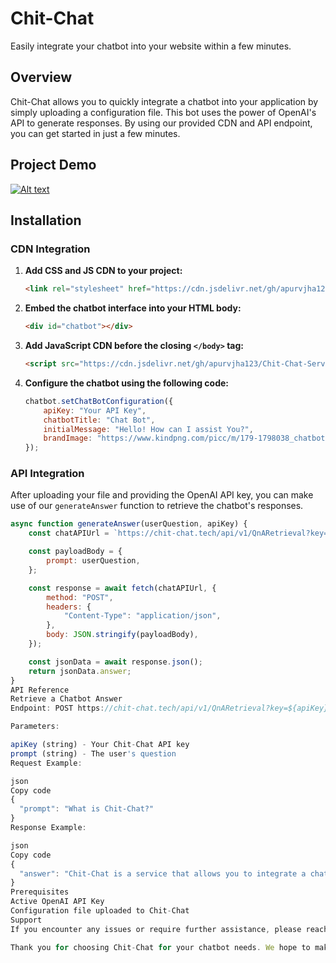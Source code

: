 # Chit-Chat

Easily integrate your chatbot into your website within a few minutes.

## Overview

Chit-Chat allows you to quickly integrate a chatbot into your application by simply uploading a configuration file. This bot uses the power of OpenAI's API to generate responses. By using our provided CDN and API endpoint, you can get started in just a few minutes.


## Project Demo
[![Alt text](https://img.youtube.com/vi/MnmEB7ZGAXU/0.jpg)](https://www.youtube.com/watch?v=MnmEB7ZGAXU)


## Installation

### CDN Integration

1. **Add CSS and JS CDN to your project:**
    ```html
    <link rel="stylesheet" href="https://cdn.jsdelivr.net/gh/apurvjha123/Chit-Chat-Server/js-interface/style.css">
    ```

2. **Embed the chatbot interface into your HTML body:**
    ```html
    <div id="chatbot"></div>
    ```

3. **Add JavaScript CDN before the closing `</body>` tag:**
    ```html
    <script src="https://cdn.jsdelivr.net/gh/apurvjha123/Chit-Chat-Server/js-interface/script.js"></script>
    ```

4. **Configure the chatbot using the following code:**
    ```javascript
    chatbot.setChatBotConfiguration({
        apiKey: "Your API Key",
        chatbotTitle: "Chat Bot",
        initialMessage: "Hello! How can I assist You?",
        brandImage: "https://www.kindpng.com/picc/m/179-1798038_chatbots-builder-pricing-crozdesk-free-chatbot-hd-png.png",
    });
    ```

### API Integration

After uploading your file and providing the OpenAI API key, you can make use of our `generateAnswer` function to retrieve the chatbot's responses.

```javascript
async function generateAnswer(userQuestion, apiKey) {
    const chatAPIUrl = `https://chit-chat.tech/api/v1/QnARetrieval?key=${apiKey}`;

    const payloadBody = {
        prompt: userQuestion,
    };

    const response = await fetch(chatAPIUrl, {
        method: "POST",
        headers: {
            "Content-Type": "application/json",
        },
        body: JSON.stringify(payloadBody),
    });

    const jsonData = await response.json();
    return jsonData.answer;
}
API Reference
Retrieve a Chatbot Answer
Endpoint: POST https://chit-chat.tech/api/v1/QnARetrieval?key=${apiKey}

Parameters:

apiKey (string) - Your Chit-Chat API key
prompt (string) - The user's question
Request Example:

json
Copy code
{
  "prompt": "What is Chit-Chat?"
}
Response Example:

json
Copy code
{
  "answer": "Chit-Chat is a service that allows you to integrate a chatbot into your application using OpenAI's API."
}
Prerequisites
Active OpenAI API Key
Configuration file uploaded to Chit-Chat
Support
If you encounter any issues or require further assistance, please reach out to our support team at apurvjha123@gmail.com.

Thank you for choosing Chit-Chat for your chatbot needs. We hope to make your integration process as smooth as possible.
